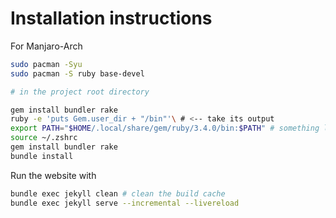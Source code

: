 # Installation instructions

For Manjaro-Arch

```bash
sudo pacman -Syu
sudo pacman -S ruby base-devel

# in the project root directory

gem install bundler rake
ruby -e 'puts Gem.user_dir + "/bin"'\ # <-- take its output
export PATH="$HOME/.local/share/gem/ruby/3.4.0/bin:$PATH" # something like this
source ~/.zshrc
gem install bundler rake
bundle install
```

Run the website with

```bash
bundle exec jekyll clean # clean the build cache
bundle exec jekyll serve --incremental --livereload
```
